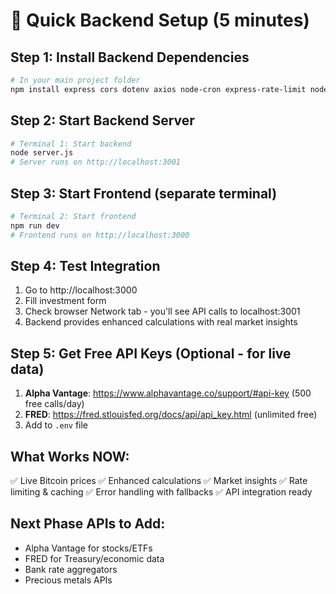 # 🚀 Quick Backend Setup (5 minutes)

## Step 1: Install Backend Dependencies
```bash
# In your main project folder
npm install express cors dotenv axios node-cron express-rate-limit nodemon
```

## Step 2: Start Backend Server
```bash
# Terminal 1: Start backend
node server.js
# Server runs on http://localhost:3001
```

## Step 3: Start Frontend (separate terminal)
```bash
# Terminal 2: Start frontend
npm run dev
# Frontend runs on http://localhost:3000
```

## Step 4: Test Integration
1. Go to http://localhost:3000
2. Fill investment form
3. Check browser Network tab - you'll see API calls to localhost:3001
4. Backend provides enhanced calculations with real market insights

## Step 5: Get Free API Keys (Optional - for live data)
1. **Alpha Vantage**: https://www.alphavantage.co/support/#api-key (500 free calls/day)
2. **FRED**: https://fred.stlouisfed.org/docs/api/api_key.html (unlimited free)
3. Add to `.env` file

## What Works NOW:
✅ Live Bitcoin prices
✅ Enhanced calculations 
✅ Market insights
✅ Rate limiting & caching
✅ Error handling with fallbacks
✅ API integration ready

## Next Phase APIs to Add:
- Alpha Vantage for stocks/ETFs
- FRED for Treasury/economic data  
- Bank rate aggregators
- Precious metals APIs
